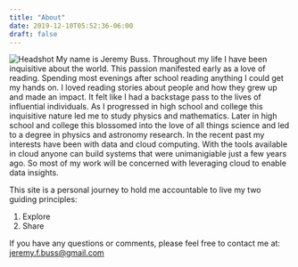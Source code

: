 ```yaml
---
title: "About"
date: 2019-12-10T05:52:36-06:00
draft: false
---
```


![Headshot](/jb_blog/img/about/jb_headshot.jpg)
My name is Jeremy Buss. Throughout my life I have been inquisitive about the world.
This passion manifested early as a love of reading. Spending most evenings after school reading anything I could get my hands on.
I loved reading stories about people and how they grew up and made an impact. 
It felt like I had a backstage pass to the lives of influential individuals.
As I progressed in high school and college this inquisitive nature led me to study physics and mathematics. 
Later in high school and college this blossomed into the love of all things science and led to a degree in physics and astronomy research.
In the recent past my interests have been with data and cloud computing. 
With the tools available in cloud anyone can build systems that were unimanigiable just a few years ago. 
So most of my work will be concerned with leveraging cloud to enable data insights.

This site is a personal journey to hold me accountable to live my two guiding principles:

1. Explore
2. Share

If you have any questions or comments, please feel free to contact me at: jeremy.f.buss@gmail.com

